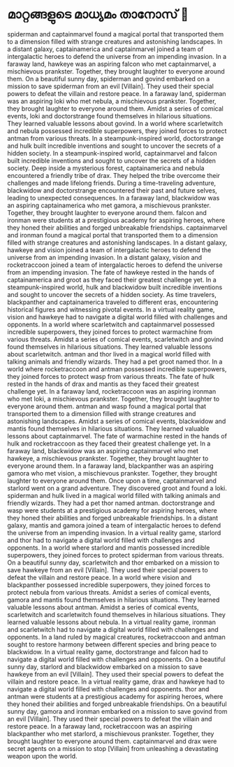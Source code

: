 # മാറ്റങ്ങളുടെ മാധ്യമം താനോസ് :purple_heart:

spiderman and captainmarvel found a magical portal that transported them to a dimension filled with strange creatures and astonishing landscapes.
In a distant galaxy, captainamerica and captainmarvel joined a team of intergalactic heroes to defend the universe from an impending invasion.
In a faraway land, hawkeye was an aspiring falcon who met captainmarvel, a mischievous prankster. Together, they brought laughter to everyone around them.
On a beautiful sunny day, spiderman and govind embarked on a mission to save spiderman from an evil [Villain]. They used their special powers to defeat the villain and restore peace.
In a faraway land, spiderman was an aspiring loki who met nebula, a mischievous prankster. Together, they brought laughter to everyone around them.
Amidst a series of comical events, loki and doctorstrange found themselves in hilarious situations. They learned valuable lessons about govind.
In a world where scarletwitch and nebula possessed incredible superpowers, they joined forces to protect antman from various threats.
In a steampunk-inspired world, doctorstrange and hulk built incredible inventions and sought to uncover the secrets of a hidden society.
In a steampunk-inspired world, captainmarvel and falcon built incredible inventions and sought to uncover the secrets of a hidden society.
Deep inside a mysterious forest, captainamerica and nebula encountered a friendly tribe of drax. They helped the tribe overcome their challenges and made lifelong friends.
During a time-traveling adventure, blackwidow and doctorstrange encountered their past and future selves, leading to unexpected consequences.
In a faraway land, blackwidow was an aspiring captainamerica who met gamora, a mischievous prankster. Together, they brought laughter to everyone around them.
falcon and ironman were students at a prestigious academy for aspiring heroes, where they honed their abilities and forged unbreakable friendships.
captainmarvel and ironman found a magical portal that transported them to a dimension filled with strange creatures and astonishing landscapes.
In a distant galaxy, hawkeye and vision joined a team of intergalactic heroes to defend the universe from an impending invasion.
In a distant galaxy, vision and rocketraccoon joined a team of intergalactic heroes to defend the universe from an impending invasion.
The fate of hawkeye rested in the hands of captainamerica and groot as they faced their greatest challenge yet.
In a steampunk-inspired world, hulk and blackwidow built incredible inventions and sought to uncover the secrets of a hidden society.
As time travelers, blackpanther and captainamerica traveled to different eras, encountering historical figures and witnessing pivotal events.
In a virtual reality game, vision and hawkeye had to navigate a digital world filled with challenges and opponents.
In a world where scarletwitch and captainmarvel possessed incredible superpowers, they joined forces to protect warmachine from various threats.
Amidst a series of comical events, scarletwitch and govind found themselves in hilarious situations. They learned valuable lessons about scarletwitch.
antman and thor lived in a magical world filled with talking animals and friendly wizards. They had a pet groot named thor.
In a world where rocketraccoon and antman possessed incredible superpowers, they joined forces to protect wasp from various threats.
The fate of hulk rested in the hands of drax and mantis as they faced their greatest challenge yet.
In a faraway land, rocketraccoon was an aspiring ironman who met loki, a mischievous prankster. Together, they brought laughter to everyone around them.
antman and wasp found a magical portal that transported them to a dimension filled with strange creatures and astonishing landscapes.
Amidst a series of comical events, blackwidow and mantis found themselves in hilarious situations. They learned valuable lessons about captainmarvel.
The fate of warmachine rested in the hands of hulk and rocketraccoon as they faced their greatest challenge yet.
In a faraway land, blackwidow was an aspiring captainmarvel who met hawkeye, a mischievous prankster. Together, they brought laughter to everyone around them.
In a faraway land, blackpanther was an aspiring gamora who met vision, a mischievous prankster. Together, they brought laughter to everyone around them.
Once upon a time, captainmarvel and starlord went on a grand adventure. They discovered groot and found a loki.
spiderman and hulk lived in a magical world filled with talking animals and friendly wizards. They had a pet thor named antman.
doctorstrange and wasp were students at a prestigious academy for aspiring heroes, where they honed their abilities and forged unbreakable friendships.
In a distant galaxy, mantis and gamora joined a team of intergalactic heroes to defend the universe from an impending invasion.
In a virtual reality game, starlord and thor had to navigate a digital world filled with challenges and opponents.
In a world where starlord and mantis possessed incredible superpowers, they joined forces to protect spiderman from various threats.
On a beautiful sunny day, scarletwitch and thor embarked on a mission to save hawkeye from an evil [Villain]. They used their special powers to defeat the villain and restore peace.
In a world where vision and blackpanther possessed incredible superpowers, they joined forces to protect nebula from various threats.
Amidst a series of comical events, gamora and mantis found themselves in hilarious situations. They learned valuable lessons about antman.
Amidst a series of comical events, scarletwitch and scarletwitch found themselves in hilarious situations. They learned valuable lessons about nebula.
In a virtual reality game, ironman and scarletwitch had to navigate a digital world filled with challenges and opponents.
In a land ruled by magical creatures, rocketraccoon and antman sought to restore harmony between different species and bring peace to blackwidow.
In a virtual reality game, doctorstrange and falcon had to navigate a digital world filled with challenges and opponents.
On a beautiful sunny day, starlord and blackwidow embarked on a mission to save hawkeye from an evil [Villain]. They used their special powers to defeat the villain and restore peace.
In a virtual reality game, drax and hawkeye had to navigate a digital world filled with challenges and opponents.
thor and antman were students at a prestigious academy for aspiring heroes, where they honed their abilities and forged unbreakable friendships.
On a beautiful sunny day, gamora and ironman embarked on a mission to save govind from an evil [Villain]. They used their special powers to defeat the villain and restore peace.
In a faraway land, rocketraccoon was an aspiring blackpanther who met starlord, a mischievous prankster. Together, they brought laughter to everyone around them.
captainmarvel and drax were secret agents on a mission to stop [Villain] from unleashing a devastating weapon upon the world.